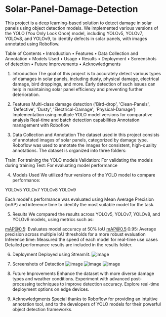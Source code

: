 # Solar-Panel-Damage-Detection
This project is a deep learning-based solution to detect damage in solar panels using object detection models. We implemented various versions of the YOLO (You Only Look Once) model, including YOLOv5, YOLOv7, YOLOv8, and YOLOv9, to identify defects in solar panels, with images annotated using Roboflow.

Table of Contents
•	Introduction
•	Features
•	Data Collection and Annotation
•	Models Used
•	Usage
•	Results
•	Deployment
•	Screenshots of detection
•	Future Improvements
•	Acknowledgments

1.	Introduction
The goal of this project is to accurately detect various types of damages in solar panels, including dusty, physical damage, electrical damage, bird droppings, and more. Early detection of such issues can help in maintaining solar panel efficiency and preventing further deterioration.

2.	Features
Multi-class damage detection ('Bird-drop', 'Clean-Panels', 'Defective', 'Dusty', 'Electrical-Damage', 'Physical-Damage')
Implementation using multiple YOLO model versions for comparative analysis
Real-time and batch detection capabilities
Annotation management with Roboflow

3.	Data Collection and Annotation
The dataset used in this project consists of annotated images of solar panels, categorized by damage type. Roboflow was used to annotate the images for consistent, high-quality annotations. The dataset is organized into three folders:

Train: For training the YOLO models
Validation: For validating the models during training
Test: For evaluating model performance

4.	Models Used
We utilized four versions of the YOLO model to compare performance:

YOLOv5
YOLOv7
YOLOv8
YOLOv9

Each model's performance was evaluated using Mean Average Precision (mAP) and inference time to identify the most suitable model for the task.


5.	Results
We compared the results across YOLOv5, YOLOv7, YOLOv8, and YOLOv9 models, using metrics such as:

mAP@0.5: Evaluates model accuracy at 50% IoU
mAP@0.5:0.95: Average precision across multiple IoU thresholds for a more robust evaluation
Inference time: Measured the speed of each model for real-time use cases
Detailed performance results are included in the results folder.

6.	Deployment
Deployed using Streamlit.
![image](https://github.com/user-attachments/assets/92caa9d6-8978-4a4c-a5ce-1622fc5109a4)

 

7.	Screenshots of Detection
 ![image](https://github.com/user-attachments/assets/d15e301e-32d1-4cae-a4ae-075a84b2b76e)
![image](https://github.com/user-attachments/assets/5deda1af-7855-4176-92a0-f38cd29694d2)
![image](https://github.com/user-attachments/assets/c747cf7c-2fbd-4365-b160-afd24ab73c72)


 

 
 



8.	Future Improvements
Enhance the dataset with more diverse damage types and weather conditions.
Experiment with advanced post-processing techniques to improve detection accuracy.
Explore real-time deployment options on edge devices.
9.	Acknowledgments
Special thanks to Roboflow for providing an intuitive annotation tool, and to the developers of YOLO models for their powerful object detection frameworks.
